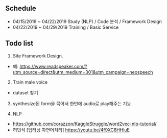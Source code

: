 
## Schedule 
* 04/15/2019 ~ 04/22/2019 Study (NLP) / Code 분석  /  Framework Design 
* 04/22/2019 ~ 04/29/2019 Training / Basic Service

## Todo list
1. Site Framework Design. 
*  예: https://www.readspeaker.com/?utm_source=direct&utm_medium=301&utm_campaign=neospeech 
2. Train male voice
*  dataset 찾기 
3. synthesize된 form을 묶어서 한번에 audio로 play해주는 기능

4. NLP
* https://github.com/corazzon/KaggleStruggle/word2vec-nlp-tutorial/
* 허민석 [딥러닝 자연어처리] https://youtu.be/4f9XC8HHluE

